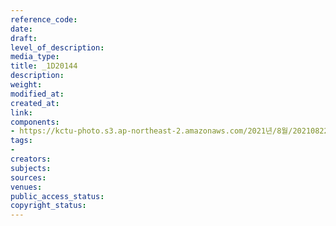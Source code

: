 ```yaml
---
reference_code: 
date: 
draft: 
level_of_description: 
media_type: 
title: _1D20144
description: 
weight: 
modified_at: 
created_at: 
link: 
components:
- https://kctu-photo.s3.ap-northeast-2.amazonaws.com/2021년/8월/20210822_’착취와+무권리의+고용허가제를+말한다!’+이주노동자+증언대회/_1D20144.jpg
tags:
- 
creators: 
subjects: 
sources: 
venues: 
public_access_status: 
copyright_status: 
---
```

